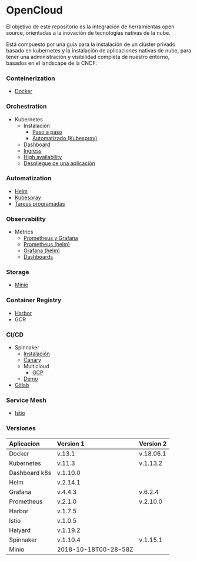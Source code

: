 # OpenCloud

El objetivo de este repositorio es la integración de herramientas open source, orientadas a la inovación de tecnologías nativas de la nube.

Está compuesto por una guía para la instalación de un clúster privado basado en kubernetes y la instalación de aplicaciones nativas de nube, para tener una administración y visibilidad completa de nuestro entorno, basados en el landscape de la CNCF. 

### Conteinerization 
- [Docker](https://github.com/VerMunoz/OpenCloud/tree/master/docker)
### Orchestration 
- Kubernetes 
    - Instalación   
        - [Paso a paso](https://github.com/VerMunoz/OpenCloud/blob/master/docs/k8s-local.md)
        - [Automatizado (Kubespray)](https://github.com/VerMunoz/OpenCloud/blob/master/docs/Kubespray.md)
    - [Dashboard](https://github.com/VerMunoz/OpenCloud/blob/master/docs/dashboard-k8s.md)
    - [Ingress](https://github.com/VerMunoz/OpenCloud/blob/master/docs/ingress.md)
    - [High availability](https://github.com/VerMunoz/OpenCloud/blob/master/docs/ha.md)
    - [Despliegue de una aplicación](https://github.com/VerMunoz/OpenCloud/blob/master/docs/k8s-app-demo.md)
### Automatization 
- [Helm](https://github.com/VerMunoz/OpenCloud/blob/master/docs/helm.md)
- [Kubespray](https://github.com/VerMunoz/OpenCloud/blob/master/docs/Kubespray.md)
- [Tareas programadas](https://github.com/VerMunoz/OpenCloud/blob/master/docs/tareas_programadas.md)
### Observability
- Metrics
    - [Prometheus y Grafana](https://github.com/VerMunoz/OpenCloud/blob/master/docs/prometheus.md)
    - [Prometheus (helm)](https://github.com/VerMunoz/OpenCloud/blob/master/docs/prometheus-helm.md)
    - [Grafana (helm)](https://github.com/VerMunoz/OpenCloud/blob/master/docs/grafana-helm.md)
    - [Dashboards](https://github.com/VerMunoz/OpenCloud/blob/master/docs/grafana.md)
### Storage 
- [Minio](https://github.com/VerMunoz/OpenCloud/blob/master/docs/minio.md)
### Container Registry
- [Harbor](https://github.com/VerMunoz/OpenCloud/blob/master/docs/harbor.md)
- GCR
### CI/CD
- Spinnaker
    - [Instalación](https://github.com/VerMunoz/OpenCloud/blob/master/docs/spinnaker.md)
    - [Canary](https://github.com/VerMunoz/OpenCloud/blob/master/docs/kayenta-spinnaker.md)
    - Multicloud
        - [GCP](https://github.com/VerMunoz/OpenCloud/blob/master/docs/gcp.md)
    - [Demo](https://github.com/VerMunoz/OpenCloud/blob/master/docs/demo-spinnaker.md)
- [Gitlab](https://github.com/VerMunoz/OpenCloud/blob/master/docs/gitlab.md)
### Service Mesh 
- [Istio](https://github.com/VerMunoz/OpenCloud/blob/master/docs/istio.md)

### Versiones

| Aplicacion    | Version 1              | Version 2   |
| :------------ | :--------------------- | :---------- |
| Docker        | v.13.1                 | v.18.06.1   | 
| Kubernetes    | v.11.3                 | v.1.13.2    |
| Dashboard k8s | v.1.10.0               |             |
| Helm          | v.2.14.1               |             |
| Grafana       | v.4.4.3                | v.6.2.4     |
| Prometheus    | v.2.1.0                | v.2.10.0    |
| Harbor        | v.1.7.5                |             |
| Istio         | v.1.0.5                |             |
| Halyard       | v.1.19.2               |             |
| Spinnaker     | v.1.10.4               | v.1.15.1    |
| Minio         | 2018-10-18T00-28-58Z   |             |




